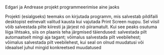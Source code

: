 Edgari ja Andrease projekt programmeerimise aine jaoks

Projekti (esialgseks) teemaks on kirjutada programm, mis salvestab pildifaili desktopist eelnevalt valitud kausta kui vajutada Print Screen nuppu. Sel viisil võib salvestada pilte kiiresti ja järjest nö piiramatult. Kui see peaks osutuma liiga lihtsaks, siis on plaanis teha järgmised täiendused: salvestada pilt automaatselt mingi aja tagant; võimalus salvestada pilt veebilehest; võimalus salvestada pilt veebilehest, kui seal on olnud muudatusi või ideaalsel juhul mingid konkreetsed muudatused
